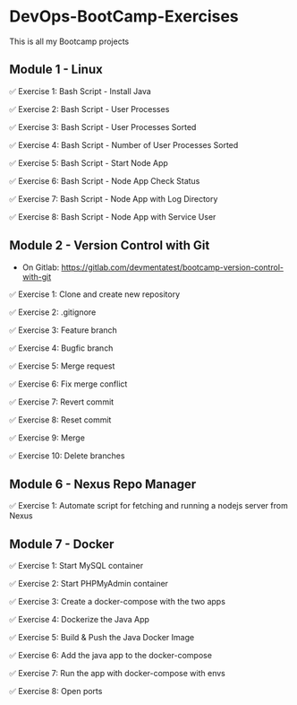 # DevOps-BootCamp-Exercises
This is all my Bootcamp projects

## Module 1 - Linux

✅ Exercise 1: Bash Script - Install Java

✅ Exercise 2: Bash Script - User Processes

✅ Exercise 3: Bash Script - User Processes Sorted

✅ Exercise 4: Bash Script - Number of User Processes Sorted

✅ Exercise 5: Bash Script - Start Node App

✅ Exercise 6: Bash Script - Node App Check Status 

✅ Exercise 7: Bash Script - Node App with Log Directory

✅ Exercise 8: Bash Script - Node App with Service User

## Module 2 - Version Control with Git
- On Gitlab: https://gitlab.com/devmentatest/bootcamp-version-control-with-git

✅ Exercise 1: Clone and create new repository

✅ Exercise 2: .gitignore

✅ Exercise 3: Feature branch

✅ Exercise 4: Bugfic branch

✅ Exercise 5: Merge request

✅ Exercise 6: Fix merge conflict

✅ Exercise 7: Revert commit

✅ Exercise 8: Reset commit

✅ Exercise 9: Merge

✅ Exercise 10: Delete branches

## Module 6 - Nexus Repo Manager

✅ Exercise 1: Automate script for fetching and running a nodejs server from Nexus

## Module 7 - Docker

✅ Exercise 1: Start MySQL container

✅ Exercise 2: Start PHPMyAdmin container

✅ Exercise 3: Create a docker-compose with the two apps

✅ Exercise 4: Dockerize the Java App

✅ Exercise 5: Build & Push the Java Docker Image

✅ Exercise 6: Add the java app to the docker-compose

✅ Exercise 7: Run the app with docker-compose with envs

✅ Exercise 8: Open ports
